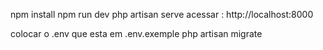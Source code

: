 npm install
npm run dev
php artisan serve
acessar : http://localhost:8000


colocar o .env que esta em .env.exemple
php artisan migrate
